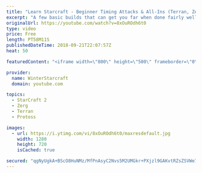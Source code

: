 ```yaml
---
title: "Learn Starcraft - Beginner Timing Attacks & All-Ins (Terran, Zerg & Protoss)"
excerpt: "A few basic builds that can get you far when done fairly well. Also important is how not to overextend and lose everything."
originalUrl: https://youtube.com/watch?v=8xOuROdh6t0
type: video
price: Free
length: PT58M11S
publishedDateTime: 2018-09-21T22:07:57Z
heat: 50

featuredContent: "<iframe width=\"800\" height=\"500\" frameborder=\"0\" src=\"https://www.youtube.com/embed/8xOuROdh6t0\" allow=\"accelerometer; autoplay; encrypted-media; gyroscope; picture-in-picture\" allowfullscreen></iframe>"

provider:
  name: WinterStarcraft
  domain: youtube.com

topics:
  - StarCraft 2
  - Zerg
  - Terran
  - Protoss

images:
  - url: https://i.ytimg.com/vi/8xOuROdh6t0/maxresdefault.jpg
    width: 1280
    height: 720
    isCached: true

secured: "qgNyUgkA+BScO8HuNMz/MfPnAsyC2Nvs5M2UMGkr+PXjzl9GAKvtRZsZSVWe77MMLh2wb5k7J3nMvSg97OQuzAohlqzNtJzkd6lz1YjjJpqo4d08eD0Tgc9EtKlSsxQrOIX/TjdzPGuKVh2FIyvwVdYy/f9EpGotvRr2JcC5G4bJZC7442Nb8b3l0xQN2JWAkCNs2hb9RD8lqIuFYrpgm56lkB1qMkk1RdPG5WL7N/SZPW5O2mQL6LBwJzy+s6bBvoIrcGlKaLyZQYk3Z2F+PjoThkQtNUF2n35jiK/1SymSex5OGjZ/WlVv4I92XxSiCbD5LGQdf0cuLQ6c7y+IulwVfZvgn4QjLxlS5Ncrzk1RrsstOuZYY8yEtPVpEigldhYbuGzNKti1W+9pQj5hMaxweWzSer59BvH/LLdtE7A=;FxEOIWX/UKgCN3X5tdkCEg=="
---
```


